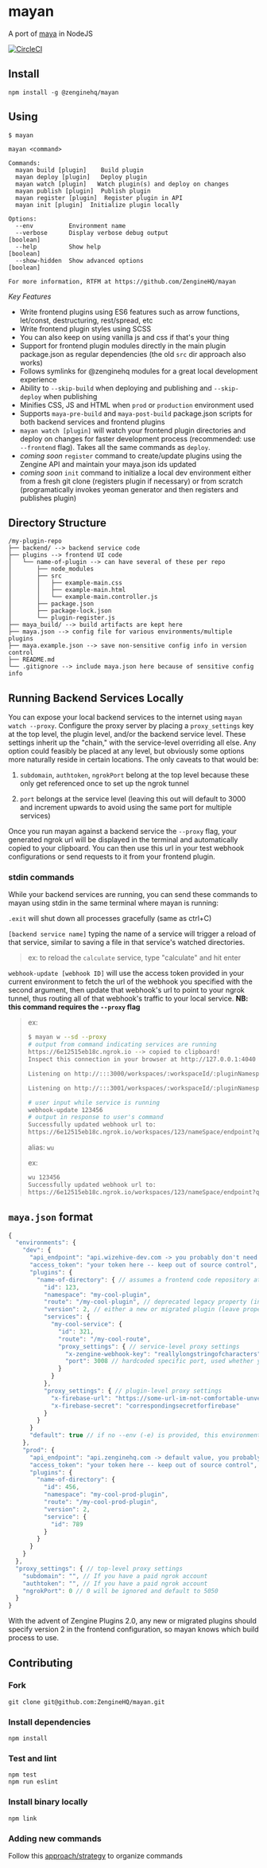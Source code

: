# mayan

A port of [maya](https://github.com/ZengineHQ/maya) in NodeJS

[![CircleCI](https://circleci.com/gh/ZengineHQ/mayan.svg?style=svg)](https://circleci.com/gh/ZengineHQ/mayan)

## Install

```
npm install -g @zenginehq/mayan
```

## Using

```
$ mayan

mayan <command>

Commands:
  mayan build [plugin]    Build plugin
  mayan deploy [plugin]   Deploy plugin
  mayan watch [plugin]   Watch plugin(s) and deploy on changes
  mayan publish [plugin]  Publish plugin
  mayan register [plugin]  Register plugin in API
  mayan init [plugin]  Initialize plugin locally

Options:
  --env          Environment name
  --verbose      Display verbose debug output                          [boolean]
  --help         Show help                                             [boolean]
  --show-hidden  Show advanced options                                 [boolean]

For more information, RTFM at https://github.com/ZengineHQ/mayan

```

*Key Features*

- Write frontend plugins using ES6 features such as arrow functions, let/const, destructuring, rest/spread, etc
- Write frontend plugin styles using SCSS
- You can also keep on using vanilla js and css if that's your thing
- Support for frontend plugin modules directly in the main plugin package.json as regular dependencies (the old `src` dir approach also works)
- Follows symlinks for @zenginehq modules for a great local development experience
- Ability to `--skip-build` when deploying and publishing and `--skip-deploy` when publishing
- Minifies CSS, JS and HTML when `prod` or `production` environment used
- Supports `maya-pre-build` and `maya-post-build` package.json scripts for both backend services and frontend plugins
- `mayan watch [plugin]` will watch your frontend plugin directories and deploy on changes for faster development process (recommended: use `--frontend` flag). Takes all the same commands as `deploy`.
- *coming soon* `register` command to create/update plugins using the Zengine API and maintain your maya.json ids updated
- *coming soon* `init` command to initialize a local dev environment either from a fresh git clone (registers plugin if necessary) or from scratch (programatically invokes yeoman generator and then registers and publishes plugin)

## Directory Structure

    /my-plugin-repo
    ├── backend/ --> backend service code
    ├── plugins --> frontend UI code
    │   └── name-of-plugin --> can have several of these per repo
    │       ├── node_modules
    │       ├── src
    │       │   ├── example-main.css
    │       │   ├── example-main.html
    │       │   └── example-main.controller.js
    │       ├── package.json
    │       ├── package-lock.json
    │       └── plugin-register.js
    ├── maya_build/ --> build artifacts are kept here
    ├── maya.json --> config file for various environments/multiple plugins
    ├── maya.example.json --> save non-sensitive config info in version control
    ├── README.md
    └── .gitignore --> include maya.json here because of sensitive config info

## Running Backend Services Locally

You can expose your local backend services to the internet using `mayan watch --proxy`. Configure the proxy server by placing a `proxy_settings` key at the top level, the plugin level, and/or the backend service level. These settings inherit up the "chain," with the service-level overriding all else. Any option could feasibly be placed at any level, but obviously some options more naturally reside in certain locations. The only caveats to that would be:

  1. `subdomain`, `authtoken`, `ngrokPort` belong at the top level because these only get referenced once to set up the ngrok tunnel

  2. `port` belongs at the service level (leaving this out will default to 3000 and increment upwards to avoid using the same port for multiple services)

Once you run mayan against a backend service the `--proxy` flag, your generated ngrok url will be displayed in the terminal and automatically copied to your clipboard. You can then use this url in your test webhook configurations or send requests to it from your frontend plugin.

### stdin commands

While your backend services are running, you can send these commands to mayan using stdin in the same terminal where mayan is running:

`.exit` will shut down all processes gracefully (same as ctrl+C)

`[backend service name]` typing the name of a service will trigger a reload of that service, similar to saving a file in that service's watched directories.

> ex: to reload the `calculate` service, type "calculate" and hit enter

`webhook-update [webhook ID]` will use the access token provided in your current environment to fetch the url of the webhook you specified with the second argument, then update that webhook's url to point to your ngrok tunnel, thus routing all of that webhook's traffic to your local service. **NB: this command requires the `--proxy` flag**

> ex:
> ```sh
> $ mayan w --sd --proxy
> # output from command indicating services are running
> https://6e12515eb18c.ngrok.io --> copied to clipboard!
> Inspect this connection in your browser at http://127.0.0.1:4040
>
> Listening on http://:::3000/workspaces/:workspaceId/:pluginNamespace/:pluginRoute
>
> Listening on http://:::3001/workspaces/:workspaceId/:pluginNamespace/:pluginRoute
>
> # user input while service is running
> webhook-update 123456
> # output in response to user's command
> Successfully updated webhook url to:
> https://6e12515eb18c.ngrok.io/workspaces/123/nameSpace/endpoint?query=param
> ```
>
> alias: `wu`
>
> ex:
> ```sh
> wu 123456
> Successfully updated webhook url to:
> https://6e12515eb18c.ngrok.io/workspaces/123/nameSpace/endpoint?query=param
> ```

## `maya.json` format

```js
{
  "environments": {
    "dev": {
      "api_endpoint": "api.wizehive-dev.com -> you probably don't need this field",
      "access_token": "your token here -- keep out of source control",
      "plugins": {
        "name-of-directory": { // assumes a frontend code repository at ./plugins/name-of-directory
          "id": 123,
          "namespace": "my-cool-plugin",
          "route": "/my-cool-plugin", // deprecated legacy property (invalid in version 2+)
          "version": 2, // either a new or migrated plugin (leave property off for deprecated legacy process)
          "services": {
            "my-cool-service": {
              "id": 321,
              "route": "/my-cool-route",
              "proxy_settings": { // service-level proxy settings
                "x-zengine-webhook-key": "reallylongstringofcharacters",
                "port": 3008 // hardcoded specific port, used whether you're running --proxy or not
              }
            }
          },
          "proxy_settings": { // plugin-level proxy settings
            "x-firebase-url": "https://some-url-im-not-comfortable-unveiling.firebaseio.com/",
            "x-firebase-secret": "correspondingsecretforfirebase"
          }
        }
      }
      "default": true // if no --env (-e) is provided, this environment is assumed
    },
    "prod": {
      "api_endpoint": "api.zenginehq.com -> default value, you probably don't need this",
      "access_token": "your token here -- keep out of source control",
      "plugins": {
        "name-of-directory": {
          "id": 456,
          "namespace": "my-cool-prod-plugin",
          "route": "/my-cool-prod-plugin",
          "version": 2,
          "service": {
            "id": 789
          }
        }
      }
    }
  },
  "proxy_settings": { // top-level proxy settings
    "subdomain": "", // If you have a paid ngrok account
    "authtoken": "", // If you have a paid ngrok account
    "ngrokPort": 0 // 0 will be ignored and default to 5050
  }
}
```

With the advent of Zengine Plugins 2.0, any new or migrated plugins should specify version 2 in the frontend configuration, so mayan knows which build process to use.

## Contributing

### Fork

```
git clone git@github.com:ZengineHQ/mayan.git
```

### Install dependencies

```
npm install
```

### Test and lint

```
npm test
npm run eslint
```

### Install binary locally

```
npm link
```

### Adding new commands

Follow this [approach/strategy](https://github.com/yargs/yargs/blob/master/docs/advanced.md#example-command-hierarchy-using-commanddir) to organize commands
